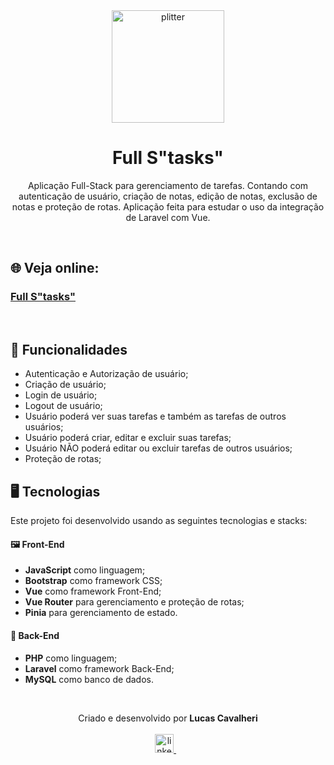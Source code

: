 <div align='center'>
  <img width="180px" alt="plitter" src="https://cdn-icons-png.flaticon.com/128/6742/6742656.png" />
  <h1>Full S"tasks"</h1>
  <p>
    Aplicação Full-Stack para gerenciamento de tarefas. Contando com autenticação de usuário, criação de notas, edição de notas, exclusão de notas e proteção de rotas.
    Aplicação feita para estudar o uso da integração de Laravel com Vue.
  </p>
</div>

<br />

## 🌐 Veja online:

### <a href="https://full-s-tasks.vercel.app/">Full S"tasks"</a>

<br />

## 🧰 Funcionalidades

- Autenticação e Autorização de usuário;
- Criação de usuário;
- Login de usuário;
- Logout de usuário;
- Usuário poderá ver suas tarefas e também as tarefas de outros usuários;
- Usuário poderá criar, editar e excluir suas tarefas;
- Usuário NÃO poderá editar ou excluir tarefas de outros usuários;
- Proteção de rotas;

## 🖥️ Tecnologias

Este projeto foi desenvolvido usando as seguintes tecnologias e stacks:

#### 🖼️ Front-End
- **JavaScript** como linguagem;
- **Bootstrap** como framework CSS;
- **Vue** como framework Front-End;
- **Vue Router** para gerenciamento e proteção de rotas;
- **Pinia** para gerenciamento de estado.

#### 🧮 Back-End
- **PHP** como linguagem;
- **Laravel** como framework Back-End;
- **MySQL** como banco de dados.

<br />

<p align='center'>
  Criado e desenvolvido por <b>Lucas Cavalheri</b>
  <br/><br/>
  <a href="https://www.linkedin.com/in/lucas-cavalheri">
    <img alt="linkedIn" height="30px" src="https://i.imgur.com/TQRXxhT.png" />
  </a>
  &nbsp;&nbsp;
</p>
